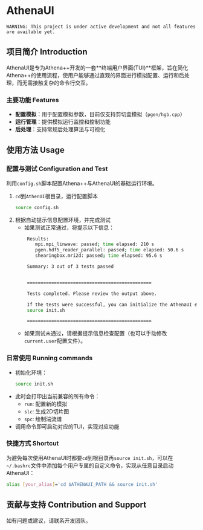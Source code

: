# AthenaUI

```
WARNING: This project is under active development and not all features are available yet.
```

## 项目简介 Introduction

AthenaUI是专为Athena++开发的一套**终端用户界面(TUI)**框架，旨在简化Athena++的使用流程，使用户能够通过直观的界面进行模拟配置、运行和后处理，而无需接触复杂的命令行交互。

### 主要功能 Features

- **配置模拟**：用于配置模拟参数，目前仅支持剪切盒模拟（`pgen/hgb.cpp`）
- **运行管理**：提供模拟运行监控和控制功能
- **后处理**：支持常规后处理算法与可视化



## 使用方法 Usage

### 配置与测试 Configuration and Test

利用`config.sh`脚本配置Athena++与AthenaUI的基础运行环境。

1. `cd`到`AthenUI`根目录，运行配置脚本
   ```bash
   source config.sh
   ```
2. 根据自动提示信息配置环境，并完成测试
   - 如果测试正常通过，将提示以下信息：
     ```bash
      Results:
         mpi.mpi_linwave: passed; time elapsed: 210 s
         pgen.hdf5_reader_parallel: passed; time elapsed: 50.6 s
         shearingbox.mri2d: passed; time elapsed: 95.6 s

      Summary: 3 out of 3 tests passed


      ==============================================

      Tests completed. Please review the output above.

      If the tests were successful, you can initialize the AthenaUI environment by running:
      source init.sh

      ==============================================
     ```
   - 如果测试未通过，请根据提示信息检查配置（也可以手动修改`current.user`配置文件）。

### 日常使用 Running commands

- 初始化环境：
   ```bash
   source init.sh
   ```
- 此时会打印出当前兼容的所有命令：
   - `run`: 配置新的模拟
   - `slc`: 生成2D切片图
   - `spc`: 绘制湍流谱
- 调用命令即可启动对应的TUI，实现对应功能

### 快捷方式 Shortcut

为避免每次使用AthenaUI时都要`cd`到根目录再`source init.sh`，可以在`~/.bashrc`文件中添加每个用户专属的自定义命令，实现从任意目录启动AthenaUI：

```bash
alias [your_alias]='cd $ATHENAUI_PATH && source init.sh'
```

## 贡献与支持 Contribution and Support

如有问题或建议，请联系开发团队。 